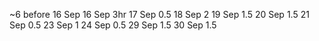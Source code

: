 

~6 before 16 Sep
16 Sep 3hr
17 Sep 0.5
18 Sep 2
19 Sep 1.5
20 Sep 1.5
21 Sep 0.5
23 Sep 1
24 Sep 0.5
29 Sep 1.5
30 Sep 1.5
